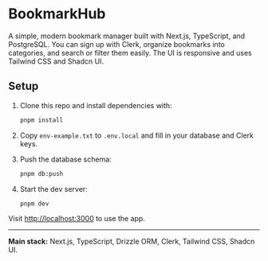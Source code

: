 # BookmarkHub

A simple, modern bookmark manager built with Next.js, TypeScript, and PostgreSQL. You can sign up with Clerk, organize bookmarks into categories, and search or filter them easily. The UI is responsive and uses Tailwind CSS and Shadcn UI.

## Setup

1. Clone this repo and install dependencies with:
   ```bash
   pnpm install
   ```

2. Copy `env-example.txt` to `.env.local` and fill in your database and Clerk keys.

3. Push the database schema:
   ```bash
   pnpm db:push
   ```

4. Start the dev server:
   ```bash
   pnpm dev
   ```

Visit [http://localhost:3000](http://localhost:3000) to use the app.

---

**Main stack:** Next.js, TypeScript, Drizzle ORM, Clerk, Tailwind CSS, Shadcn UI.
